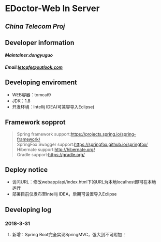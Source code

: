 # EDoctor-Web In Server  
## *China Telecom Proj* 
## Developer information
##### Maintainer:dongyuguo
##### Email:letcafe@outlook.com
## Developing enviroment
+ WEB容器：tomcat9
+ JDK：1.8
+ 开发环境：Intellij IDEA(可兼容导入Eclipse) 
## Framework sopprot
>Spring framework support:https://projects.spring.io/spring-framework/  
>SpringFox Swagger support:https://springfox.github.io/springfox/  
>Hibernate support:http://hibernate.org/  
>Gradle support:https://gradle.org/

## Deploy notice
+ 访问URL：修改webapp/api/index.html下的URL为本地localhost即可在本地运行  
+ 部署目前仅发布至Intellij IDEA，后期可设置导入Eclipse

## Developing log
### 2018-3-31 
1. 新增：Spring Boot完全实现SpringMVC，强大到不可附加！

